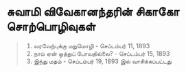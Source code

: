 # சுவாமி விவேகானந்தரின் சிகாகோ சொற்பொழிவுகள்
> 1. வரவேற்புக்கு மறுமொழி - செப்டம்பர் 11, 1893
> 2. நாம் ஏன் ஒத்துப் போவதில்லை? - செப்டம்பர் 15, 1893
> 3. இந்து மதம் - செப்டம்பர் 19, 1893 இல் வாசிக்கப்பட்டது
